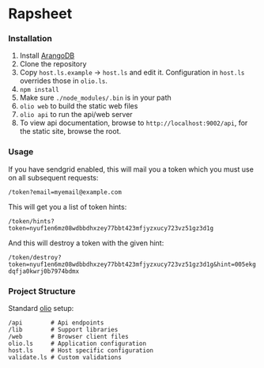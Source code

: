 # Rapsheet
### Installation
1. Install [ArangoDB](https://www.arangodb.com/)
1. Clone the repository
1. Copy `host.ls.example` -> `host.ls` and edit it.  Configuration in `host.ls` overrides those in `olio.ls`.
1. `npm install`
1. Make sure `./node_modules/.bin` is in your path
1. `olio web` to build the static web files
1. `olio api` to run the api/web server
1. To view api documentation, browse to `http://localhost:9002/api`, for the static site, browse the root.

### Usage
If you have sendgrid enabled, this will mail you a token which you must use on all subsequent requests:

`/token?email=myemail@example.com`

This will get you a list of token hints:

`/token/hints?token=nyuf1en6mz08wdbbdhxzey77bbt423mfjyzxucy723vz51gz3d1g`

And this will destroy a token with the given hint:

`/token/destroy?token=nyuf1en6mz08wdbbdhxzey77bbt423mfjyzxucy723vz51gz3d1g&hint=005ekgdqfja0kwrj0b7974bdmx`

### Project Structure
Standard [olio](https://github.com/naturalethic/olio) setup:

```
/api        # Api endpoints
/lib        # Support libraries
/web        # Browser client files
olio.ls     # Application configuration
host.ls     # Host specific configuration
validate.ls # Custom validations
```
